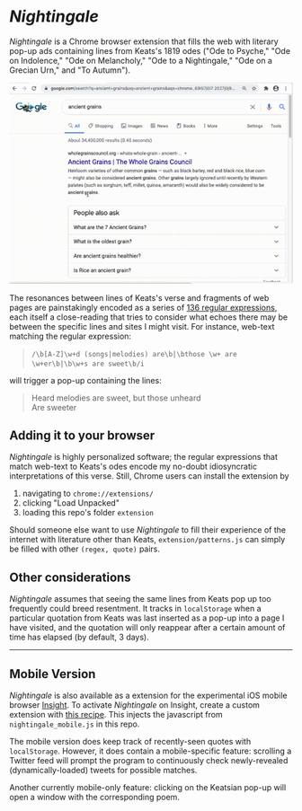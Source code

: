 # *Nightingale*

*Nightingale* is a Chrome browser extension that fills the web with literary pop-up ads containing lines from Keats's 1819 odes ("Ode to Psyche," "Ode on Indolence," "Ode on Melancholy," "Ode to a Nightingale," "Ode on a Grecian Urn," and "To Autumn").

![](keatsdemo.gif)

The resonances between lines of Keats's verse and fragments of web pages are painstakingly encoded as a series of [136 regular expressions](https://github.com/kbooten/nightingale/blob/master/extension/patterns.js), each itself a close-reading that tries to consider what echoes there may be between the specific lines and sites I might visit.  For instance, web-text matching the regular expression:

>`/\b[A-Z]\w+d (songs|melodies) are\b|\bthose \w+ are \w+er\b|\b\w+s are sweet\b/i`

will trigger a pop-up containing the lines:

>Heard melodies are sweet, but those unheard  
>Are sweeter  


## Adding it to your browser

*Nightingale* is highly personalized software; the regular expressions that match web-text to Keats's odes encode my no-doubt idiosyncratic interpretations of this verse.  Still, Chrome users can install the extension by 

1. navigating to `chrome://extensions/`
2. clicking "Load Unpacked"
3. loading this repo's folder `extension`

Should someone else want to use *Nightingale* to fill their experience of the internet with literature other than Keats, `extension/patterns.js` can simply be filled with other `(regex, quote)` pairs. 

## Other considerations

*Nightingale* assumes that seeing the same lines from Keats pop up too frequently could breed resentment. It tracks in `localStorage` when a particular quotation from Keats was last inserted as a pop-up into a page I have visited, and the quotation will only reappear after a certain amount of time has elapsed (by default, 3 days). 

***

## Mobile Version

*Nightingale* is also available as a extension for the experimental iOS mobile browser [Insight](https://insightbrowser.com/).  To activate *Nightingale* on Insight, create a custom extension with [this recipe](https://extensions.insightbrowser.com/extend/4897a82f47).  This injects the javascript from `nightingale_mobile.js` in this repo.  

The mobile version does keep track of recently-seen quotes with `localStorage`.  However, it does contain a mobile-specific feature: scrolling a Twitter feed will prompt the program to continuously check newly-revealed (dynamically-loaded) tweets for possible matches.  

Another currently mobile-only feature: clicking on the Keatsian pop-up will open a window with the corresponding poem.  








